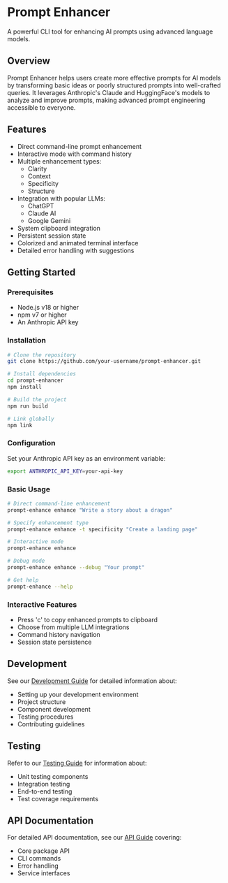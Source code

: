 # Prompt Enhancer

A powerful CLI tool for enhancing AI prompts using advanced language models.

## Overview

Prompt Enhancer helps users create more effective prompts for AI models by transforming basic ideas or poorly structured prompts into well-crafted queries. It leverages Anthropic's Claude and HuggingFace's models to analyze and improve prompts, making advanced prompt engineering accessible to everyone.

## Features

- Direct command-line prompt enhancement
- Interactive mode with command history
- Multiple enhancement types:
  - Clarity
  - Context
  - Specificity
  - Structure
- Integration with popular LLMs:
  - ChatGPT
  - Claude AI
  - Google Gemini
- System clipboard integration
- Persistent session state
- Colorized and animated terminal interface
- Detailed error handling with suggestions

## Getting Started

### Prerequisites

- Node.js v18 or higher
- npm v7 or higher
- An Anthropic API key

### Installation

```bash
# Clone the repository
git clone https://github.com/your-username/prompt-enhancer.git

# Install dependencies
cd prompt-enhancer
npm install

# Build the project
npm run build

# Link globally
npm link
```

### Configuration

Set your Anthropic API key as an environment variable:

```bash
export ANTHROPIC_API_KEY=your-api-key
```

### Basic Usage

```bash
# Direct command-line enhancement
prompt-enhance enhance "Write a story about a dragon"

# Specify enhancement type
prompt-enhance enhance -t specificity "Create a landing page"

# Interactive mode
prompt-enhance enhance

# Debug mode
prompt-enhance enhance --debug "Your prompt"

# Get help
prompt-enhance --help
```

### Interactive Features

- Press 'c' to copy enhanced prompts to clipboard
- Choose from multiple LLM integrations
- Command history navigation
- Session state persistence

## Development

See our [Development Guide](./DEVELOPMENT.md) for detailed information about:
- Setting up your development environment
- Project structure
- Component development
- Testing procedures
- Contributing guidelines

## Testing

Refer to our [Testing Guide](./TESTING.md) for information about:
- Unit testing components
- Integration testing
- End-to-end testing
- Test coverage requirements

## API Documentation

For detailed API documentation, see our [API Guide](./API.md) covering:
- Core package API
- CLI commands
- Error handling
- Service interfaces
